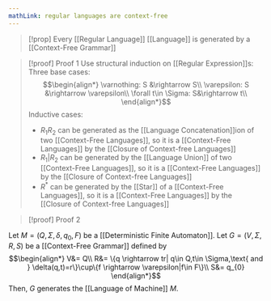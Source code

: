 ```yaml
---
mathLink: regular languages are context-free
---
```

>[!prop]
>Every [[Regular Language]] [[Language]] is generated by a [[Context-Free Grammar]]

>[!proof] Proof 1
Use structural induction on [[Regular Expression]]s: Three base cases: $$\begin{align*}
\varnothing: S &\rightarrow S\\
\varepsilon: S &\rightarrow \varepsilon\\
\forall t\in \Sigma: S&\rightarrow t\\
\end{align*}$$
Inductive cases: 
>- $R_{1}R_{2}$ can be generated as the [[Language Concatenation]]ion of two [[Context-Free Languages]], so it is a [[Context-Free Languages]] by the [[Closure of Context-free Languages]]
>- $R_{1}|R_{2}$ can be generated by the [[Language Union]] of two [[Context-Free Languages]], so it is a [[Context-Free Languages]] by the [[Closure of Context-free Languages]]
>- $R^*$ can be generated by the [[Star]] of a [[Context-Free Languages]], so it is a [[Context-Free Languages]] by the [[Closure of Context-free Languages]]


>[!proof] Proof 2

Let $M=(Q,\Sigma,\delta,q_{0},F)$ be a [[Deterministic Finite Automaton]]. Let $G=(V,\Sigma,R,S)$ be a [[Context-Free Grammar]] defined by $$\begin{align*}
V&= Q\\
R&= \{q \rightarrow tr| q\in Q,t\in \Sigma,\text{ and } \delta(q,t)=r\}\cup\{f \rightarrow \varepsilon|f\in F\}\\
S&= q_{0}
\end{align*}$$
Then, $G$ generates the [[Language of Machine]] $M$. 